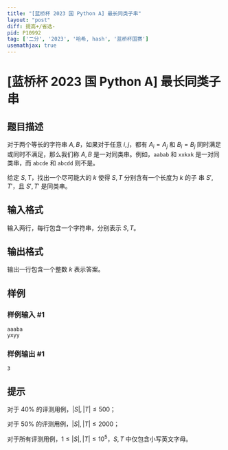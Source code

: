 ```yaml
---
title: "[蓝桥杯 2023 国 Python A] 最长同类子串"
layout: "post"
diff: 提高+/省选-
pid: P10992
tag: ['二分', '2023', '哈希, hash', '蓝桥杯国赛']
usemathjax: true
---
```


# [蓝桥杯 2023 国 Python A] 最长同类子串
## 题目描述

对于两个等长的字符串 $A, B$，如果对于任意 $i, j$，都有 $A_i = A_j$ 和 $B_i = B_j$
同时满足或同时不满足，那么我们称 $A, B$ 是一对同类串。例如，`aabab` 和 `xxkxk` 是一对同类串，而 `abcde` 和  `abcdd` 则不是。

给定 $S, T$，找出一个尽可能大的 $k$ 使得 $S, T$ 分别含有一个长度为 $k$ 的子
串 $S', T'$，且 $S',T'$ 是同类串。

## 输入格式

输入两行，每行包含一个字符串，分别表示 $S, T$。

## 输出格式

输出一行包含一个整数 $k$ 表示答案。

## 样例

### 样例输入 #1
```
aaaba
yxyy

```
### 样例输出 #1
```
3

```
## 提示

对于 $40\%$ 的评测用例，$|S |, |T| \le 500$；

对于 $50\%$ 的评测用例，$|S |, |T| \le 2000$；

对于所有评测用例，$1 \le |S |, |T| \le 10^5$，$S, T$ 中仅包含小写英文字母。

